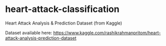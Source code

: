 # heart-attack-classification
Heart Attack Analysis &amp; Prediction Dataset (from Kaggle)

Dataset available here: https://www.kaggle.com/rashikrahmanpritom/heart-attack-analysis-prediction-dataset
